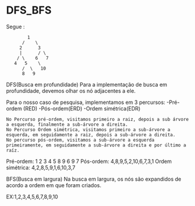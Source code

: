 # DFS_BFS


Segue :

            1
          /    \
         2      3
         |      / \
        / \    6   7
       4   5    \
          /  \   10
          8   9       
                
       
DFS(Busca em profundidade)
Para a implementação de busca em profundidade,  devemos olhar os nó adjacentes a ele.

Para o nosso caso de pesquisa, implementamos em 3 percursos:
               -Pré-ordem (RED)
               -Pós-ordem(ERD)
               -Ordem simétrica(EDR)

	No Percurso pré-ordem, visitamos primeiro a raiz, depois a sub árvore a esquerda, finalmente a sub-árvore a direita.
	No Percurso Ordem simétrica, visitamos primeiro a sub-árvore a esquerda, em seguidamente a raiz, depois a sub-árvore a direita.
	No percurso pós-ordem, visitamos a sub-árvore a esquerda primeiramente, em seguidamente a sub-árvore a direita e por último a raíz.


Pré-ordem: 1 2 3 4 5 8 9 6 9 7
Pós-ordem:  4,8,9,5,2,10,6,7,3,1
Ordem simétrica: 4,2,8,5,9,1,6,10,3,7


BFS(Busca em largura)
Na busca em largura, os nós são expandidos de acordo a ordem em que foram criados.

EX:1,2,3,4,5,6,7,8,9,10

	


